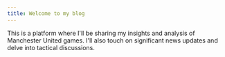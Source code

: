 ```yaml
---
title: Welcome to my blog
---
```


This is a platform where I'll be sharing my insights and analysis of Manchester United games. I'll also touch on significant news updates and delve into tactical discussions. 

